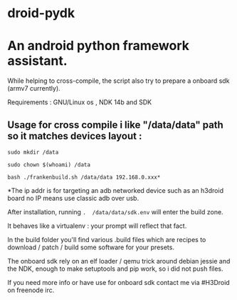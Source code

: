 # droid-pydk


# An android python framework assistant. 


While helping to cross-compile, the script also try to prepare a onboard sdk (armv7 currently).

Requirements : GNU/Linux os , NDK 14b and SDK


Usage for cross compile i like "/data/data" path so it matches devices layout :
--

```
sudo mkdir /data

sudo chown $(whoami) /data

bash ./frankenbuild.sh /data/data 192.168.0.xxx*
```

*The ip addr is for targeting an adb networked device such as an h3droid board no IP means use classic adb over usb.


After installation, running  ```.  /data/data/sdk.env```  will enter the build zone. 

It  behaves like a virtualenv : your prompt will reflect that fact.

In the build folder you'll find various .build files which are recipes to download / patch / build some software for your presets.


The onboard sdk rely on an elf loader / qemu trick around debian jessie and the NDK, enough to make setuptools and pip work, so i did not push files.


If you need more info or have use for onboard sdk contact me via #H3Droid on freenode irc.

